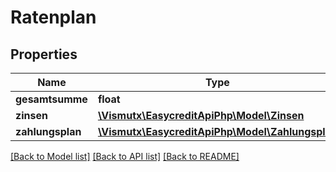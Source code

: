 # Ratenplan

## Properties
Name | Type | Description | Notes
------------ | ------------- | ------------- | -------------
**gesamtsumme** | **float** | total | 
**zinsen** | [**\Vismutx\EasycreditApiPhp\Model\Zinsen**](Zinsen.md) |  | 
**zahlungsplan** | [**\Vismutx\EasycreditApiPhp\Model\Zahlungsplan**](Zahlungsplan.md) |  | 

[[Back to Model list]](../README.md#documentation-for-models) [[Back to API list]](../README.md#documentation-for-api-endpoints) [[Back to README]](../README.md)



